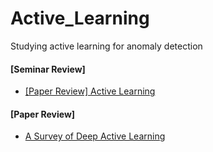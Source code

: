 # Active_Learning
Studying active learning for anomaly detection

#### [Seminar Review]
- [[Paper Review] Active Learning][link]

#### [Paper Review]
- [A Survey of Deep Active Learning][link1]





[link]: https://github.com/jeewonkimm2/Active_Learning/blob/main/seminar_review.md
[link1]: https://github.com/jeewonkimm2/Active_Learning/blob/main/A_Survey_of_Deep_Active_Learning.md
